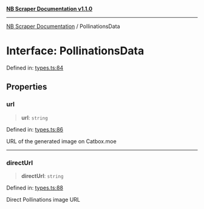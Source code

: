 [**NB Scraper Documentation v1.1.0**](../README.md)

***

[NB Scraper Documentation](../globals.md) / PollinationsData

# Interface: PollinationsData

Defined in: [types.ts:84](https://github.com/Chakszzz/NB-Scraper/blob/a54b0d480231641a2da59c589f08af0cd80e90f8/app/types.ts#L84)

## Properties

### url

> **url**: `string`

Defined in: [types.ts:86](https://github.com/Chakszzz/NB-Scraper/blob/a54b0d480231641a2da59c589f08af0cd80e90f8/app/types.ts#L86)

URL of the generated image on Catbox.moe

***

### directUrl

> **directUrl**: `string`

Defined in: [types.ts:88](https://github.com/Chakszzz/NB-Scraper/blob/a54b0d480231641a2da59c589f08af0cd80e90f8/app/types.ts#L88)

Direct Pollinations image URL
